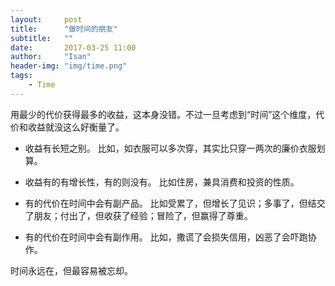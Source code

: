 ```yaml
---
layout:     post
title:      "做时间的朋友"
subtitle:   ""
date:       2017-03-25 11:00
author:     "Isan"
header-img: "img/time.png"
tags:
    - Time
---
```


用最少的代价获得最多的收益，这本身没错。不过一旦考虑到“时间”这个维度，代价和收益就没这么好衡量了。

- 收益有长短之别。
比如，如衣服可以多次穿，其实比只穿一两次的廉价衣服划算。

- 收益有的有增长性，有的则没有。
比如住房，兼具消费和投资的性质。

- 有的代价在时间中会有副产品。
比如受累了，但增长了见识；多事了，但结交了朋友；付出了，但收获了经验；冒险了，但赢得了尊重。

- 有的代价在时间中会有副作用。
比如，撒谎了会损失信用，凶恶了会吓跑协作。


时间永远在，但最容易被忘却。

